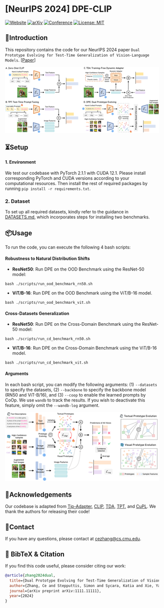 # [NeurIPS 2024] DPE-CLIP
[![Website](https://img.shields.io/badge/Project-Website-green)](https://zhangce01.github.io/DPE-CLIP/)
[![arXiv](https://img.shields.io/badge/arXiv-1111.11111-red)](http://arxiv.org/abs/1111.11111)
[![Conference](https://img.shields.io/badge/NeurIPS-2024-blue)](https://neurips.cc/)
[![License: MIT](https://img.shields.io/badge/License-MIT-yellow.svg)](https://opensource.org/licenses/MIT)

## 👀Introduction
This repository contains the code for our NeurIPS 2024 paper `Dual Prototype Evolving for Test-Time Generalization of Vision-Language Models`. [[Paper](https://arxiv.org/abs/1111.11111)]

![](docs/comparison.png)

## ⏳Setup

#### 1. Environment
We test our codebase with PyTorch 2.1.1 with CUDA 12.1. Please install corresponding PyTorch and CUDA versions according to your computational resources. Then install the rest of required packages by running `pip install -r requirements.txt`. 

### 2. Dataset
To set up all required datasets, kindly refer to the guidance in [DATASETS.md](docs/DATASETS.md), which incorporates steps for installing two benchmarks.

## 📦Usage
To run the code, you can execute the following 4 bash scripts:

#### Robustness to Natural Distribution Shifts
* **ResNet50**: Run DPE on the OOD Benchmark using the ResNet-50 model:
```
bash ./scripts/run_ood_benchmark_rn50.sh 
```
* **ViT/B-16**: Run DPE on the OOD Benchmark using the ViT/B-16 model.
```
bash ./scripts/run_ood_benchmark_vit.sh 
```

#### Cross-Datasets Generalization
* **ResNet50**: Run DPE on the Cross-Domain Benchmark using the ResNet-50 model:
```
bash ./scripts/run_cd_benchmark_rn50.sh 
```
* **ViT/B-16**: Run DPE on the Cross-Domain Benchmark using the ViT/B-16 model.
```
bash ./scripts/run_cd_benchmark_vit.sh 
```

#### Arguments
In each bash script, you can modify the following arguments: (1) `--datasets` to specify the datasets, (2) `--backbone` to specify the backbone model (RN50 and ViT-B/16), and (3) `--coop` to enable the learned prompts by CoOp. We use `wandb` to track the results. If you wish to deactivate this feature, simply omit the `--wandb-log` argument.


![](docs/overview.png)

## 🙏Acknowledgements

Our codebase is adapted from [Tip-Adapter](https://github.com/gaopengcuhk/Tip-Adapter/), [CLIP](https://github.com/openai/CLIP/tree/main/clip), [TDA](https://github.com/kdiAAA/TDA), [TPT](https://github.com/azshue/TPT), and [CuPL](https://github.com/sarahpratt/CuPL). We thank the authors for releasing their code!

## 📧Contact

If you have any questions, please  contact at [cezhang@cs.cmu.edu](mailto:cezhang@cs.cmu.edu).

## 📌 BibTeX & Citation

If you find this code useful, please consider citing our work:

```bibtex
@article{zhang2024dual,
  title={Dual Prototype Evolving for Test-Time Generalization of Vision-Language Models},
  author={Zhang, Ce and Stepputtis, Simon and Sycara, Katia and Xie, Yaqi},
  journal={arXiv preprint arXiv:1111.11111},
  year={2024}
}
```
